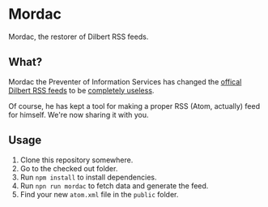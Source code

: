 Mordac
======

Mordac, the restorer of Dilbert RSS feeds.

What?
-----

Mordac the Preventer of Information Services has changed the
[offical Dilbert RSS feeds][] to be [completely useless][].

Of course, he has kept a tool for making a proper RSS (Atom, actually)
feed for himself. We're now sharing it with you.

Usage
-----

1. Clone this repository somewhere.
2. Go to the checked out folder.
3. Run `npm install` to install dependencies.
4. Run `npn run mordac` to fetch data and generate the feed.
5. Find your new `atom.xml` file in the `public` folder.

[offical Dilbert RSS feeds]: http://dilbert.com/rss/
[completely useless]: http://feed.dilbert.com/dilbert/daily_strip
